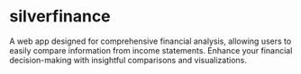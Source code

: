 # silverfinance
A web app designed for comprehensive financial analysis, allowing users to easily compare information from income statements. Enhance your financial decision-making with insightful comparisons and visualizations.
